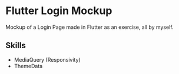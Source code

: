 # Flutter Login Mockup

Mockup of a Login Page made in Flutter as an exercise, all by myself.

## Skills

* MediaQuery (Responsivity)
* ThemeData
